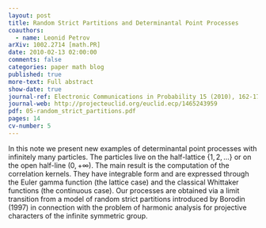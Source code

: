 ```yaml
---
layout: post
title: Random Strict Partitions and Determinantal Point Processes
coauthors:
  - name: Leonid Petrov
arXiv: 1002.2714 [math.PR]
date: 2010-02-13 02:00:00
comments: false
categories: paper math blog
published: true
more-text: Full abstract
show-date: true
journal-ref: Electronic Communications in Probability 15 (2010), 162-175
journal-web: http://projecteuclid.org/euclid.ecp/1465243959
pdf: 05-random_strict_partitions.pdf
pages: 14
cv-number: 5
---
```


In this note we present new examples of determinantal point processes with infinitely many particles.<!--more--> The particles live on the half-lattice $\{1,2,\ldots\}$ or on the open half-line $(0,+\infty)$. The main result is the computation of the correlation kernels. They have integrable form and are expressed through the Euler gamma function (the lattice case) and the classical Whittaker functions (the continuous case). Our processes are obtained via a limit transition from a model of random strict partitions introduced by Borodin (1997) in connection with the problem of harmonic analysis for projective characters of the infinite symmetric group.
